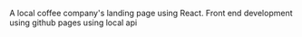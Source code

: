 A local coffee company's landing page using React.
Front end development
using github pages
using local api

